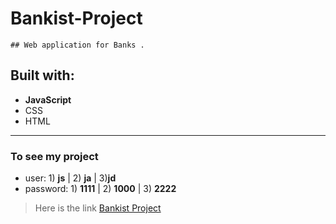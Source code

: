 # Bankist-Project

```
## Web application for Banks .
```

## Built with:

- **JavaScript**
- CSS
- HTML

---

### To see my project

- user: 1) **js** | 2) **ja** | 3)**jd**
- password: 1) **1111** | 2) **1000** | 3) **2222**

> Here is the link [Bankist Project](https://jakhongir001.github.io/Bankist-Project/)
